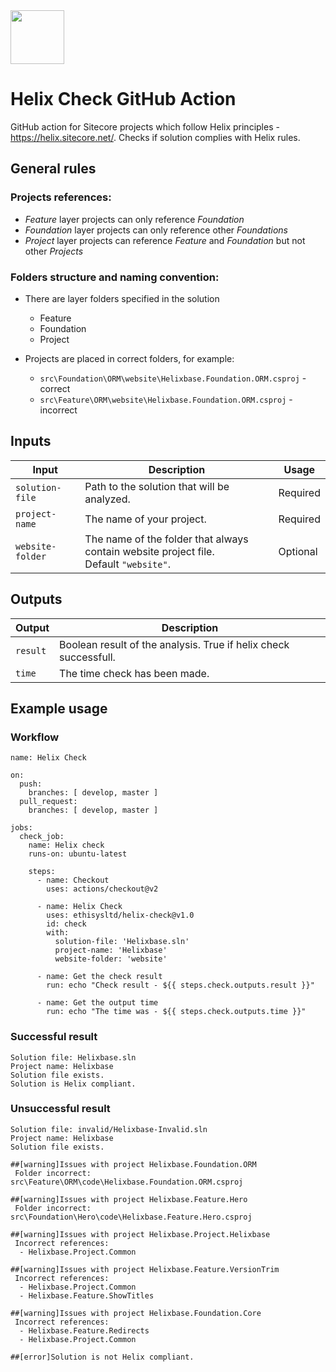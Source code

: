 <img src="https://ethisys.co.uk/wp-content/uploads/2020/07/Helix-Check-Original-on-Transparent.png" height="86px" />

# Helix Check GitHub Action
GitHub action for Sitecore projects which follow Helix principles - https://helix.sitecore.net/. Checks if solution complies with Helix rules.

## General rules

### Projects references:

- _Feature_ layer projects can only reference _Foundation_
- _Foundation_ layer projects can only reference other _Foundations_
- _Project_ layer projects can reference _Feature_ and _Foundation_ but not other _Projects_

### Folders structure and naming convention:

- There are layer folders specified in the solution
  - Feature
  - Foundation
  - Project

- Projects are placed in correct folders, for example:
  - `src\Foundation\ORM\website\Helixbase.Foundation.ORM.csproj` - correct
  - `src\Feature\ORM\website\Helixbase.Foundation.ORM.csproj` - incorrect


## Inputs

| Input  | Description | Usage |
| ---              |  ---   |   ---   |
| `solution-file`  | Path to the solution that will be analyzed.  | Required |
| `project-name`   | The name of your project. | Required |
| `website-folder` | The name of the folder that always contain website project file.<br/> Default `"website"`. | Optional |

## Outputs

| Output  | Description | 
| ---       |     ---   | 
| `result`  | Boolean result of the analysis. True if helix check successfull. |
| `time`    | The time check has been made. |

## Example usage

### Workflow

```
name: Helix Check

on:
  push:
    branches: [ develop, master ]
  pull_request:
    branches: [ develop, master ]

jobs:
  check_job:
    name: Helix check
    runs-on: ubuntu-latest

    steps:
      - name: Checkout
        uses: actions/checkout@v2

      - name: Helix Check
        uses: ethisysltd/helix-check@v1.0
        id: check
        with:
          solution-file: 'Helixbase.sln'
          project-name: 'Helixbase'
          website-folder: 'website'
      
      - name: Get the check result
        run: echo "Check result - ${{ steps.check.outputs.result }}"
      
      - name: Get the output time
        run: echo "The time was - ${{ steps.check.outputs.time }}"
```

### Successful result
```
Solution file: Helixbase.sln
Project name: Helixbase
Solution file exists.
Solution is Helix compliant.
```

### Unsuccessful result
```
Solution file: invalid/Helixbase-Invalid.sln
Project name: Helixbase
Solution file exists.

##[warning]Issues with project Helixbase.Foundation.ORM
 Folder incorrect: src\Feature\ORM\code\Helixbase.Foundation.ORM.csproj

##[warning]Issues with project Helixbase.Feature.Hero
 Folder incorrect: src\Foundation\Hero\code\Helixbase.Feature.Hero.csproj

##[warning]Issues with project Helixbase.Project.Helixbase
 Incorrect references:
  - Helixbase.Project.Common

##[warning]Issues with project Helixbase.Feature.VersionTrim
 Incorrect references:
  - Helixbase.Project.Common
  - Helixbase.Feature.ShowTitles

##[warning]Issues with project Helixbase.Foundation.Core
 Incorrect references:
  - Helixbase.Feature.Redirects
  - Helixbase.Project.Common

##[error]Solution is not Helix compliant.
```
